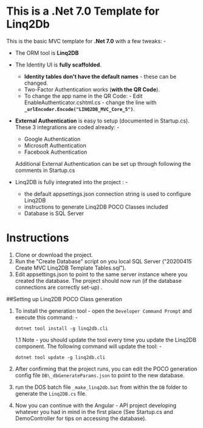 # This is a .Net 7.0 Template for Linq2Db

This is the basic MVC template for **.Net 7.0** with a few tweaks: -

 - The ORM tool is **Linq2DB**
 - The Identity UI is **fully scaffolded**.
	 - **Identity tables don't have the default names** - these can be changed.
	 - Two-Factor Authentication works (**with the QR Code**).
	 - To change the app name in the QR Code: - Edit EnableAuthenticator.cshtml.cs - change the line with **`_urlEncoder.Encode("LINQ2DB_MVC_Core_5")`**.
 - **External Authentication** is easy to setup (documented in Startup.cs). These 3 integrations are coded already: -
	 - Google Authentication
	 - Microsoft Authentication
	 - Facebook Authentication
 
	 Additional External Authentication can be set up through following the comments in Startup.cs
 - Linq2DB is fully integrated into the project : -
	 - the default appsettings.json connection string is used to configure Linq2DB
	 - instructions to generate Linq2DB POCO Classes included
	 - Database is SQL Server

# Instructions

 1. Clone or download the project.
 2. Run the "Create Database" script on you local SQL Server  ("20200415 Create MVC Linq2DB Template Tables.sql").
 3. Edit appsettings.json to point to the same server instance where you created the database.
 The project should now run (if the database connections are correctly set-up) .

##Setting up Linq2DB POCO Class generation

 1. To install the generation tool - open the `Developer Command Prompt` and execute this command: -

        dotnet tool install -g linq2db.cli

     1.1 Note - you should update the tool every time you update the Linq2DB component. The following command will update the tool: -
 
        dotnet tool update -g linq2db.cli

 2. After confirming that the project runs, you can edit the POCO generation config file `DB\_dbGenerateParams.json` to point to the new database.
 3. run the DOS batch file `_make_linq2db.bat` from within the `DB` folder to generate the `Linq2DB.cs` file.
 4. Now you can continue with the Angular - API project developing whatever you had in mind in the first place (See Startup.cs and DemoController for tips on accessing the database).
